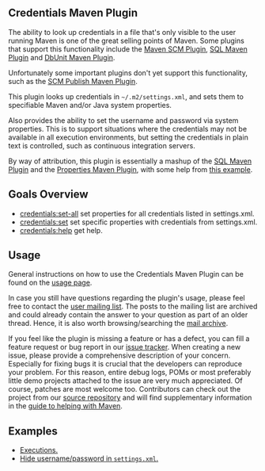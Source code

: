 Credentials Maven Plugin
------------------------

The ability to look up credentials in a file that's only visible to the user
running Maven is one of the great selling points of Maven. Some plugins that
support this functionality include the [Maven SCM Plugin](http://maven.apache.org/scm/maven-scm-plugin),
[SQL Maven Plugin](http://mojo.codehaus.org/sql-maven-plugin) and
[DbUnit Maven Plugin](http://mojo.codehaus.org/dbunit-maven-plugin).

Unfortunately some important plugins don't yet support this functionality,
such as the [SCM Publish Maven Plugin](http://maven.apache.org/plugins/maven-scm-publish-plugin).

This plugin looks up credentials in `~/.m2/settings.xml`, and sets them to specifiable Maven and/or Java system properties.

Also provides the ability to set the username and password via system
properties. This is to support situations where the credentials may not be
available in all execution environments, but setting the credentials in plain text is controlled,
such as continuous integration servers.

By way of attribution, this plugin is essentially a mashup of the
[SQL Maven Plugin](http://mojo.codehaus.org/sql-maven-plugin) and the
[Properties Maven Plugin](http://mojo.codehaus.org/properties-maven-plugin),
with some help from [this example](http://svn.apache.org/repos/asf/maven/sandbox/trunk/examples/plugins/maven-security-mojo).


Goals Overview
--------------

- [credentials:set-all](./set-all-mojo.html) set properties for all credentials listed in settings.xml.
- [credentials:set](./set-mojo.html) set specific properties with credentials from settings.xml.
- [credentials:help](./help-mojo.html) get help.

Usage
-----

General instructions on how to use the Credentials Maven Plugin can be found on the [usage page](./usage.html).

In case you still have questions regarding the plugin's usage, please feel
free to contact the [user mailing list](./mail-lists.html). The posts to the mailing list are archived and could
already contain the answer to your question as part of an older thread. Hence, it is also worth browsing/searching
the [mail archive](./mail-lists.html).

If you feel like the plugin is missing a feature or has a defect, you can fill a feature request or bug report in our
[issue tracker](./issue-tracking.html). When creating a new issue, please provide a comprehensive description of your
concern. Especially for fixing bugs it is crucial that the developers can reproduce your problem. For this reason,
entire debug logs, POMs or most preferably little demo projects attached to the issue are very much appreciated.
Of course, patches are most welcome too. Contributors can check out the project from our
[source repository](./source-repository.html) and will find supplementary information in the
[guide to helping with Maven](http://maven.apache.org/guides/development/guide-helping.html).

Examples
--------

- [Executions.](./examples/set.html)
- [Hide username/password in `settings.xml`.](./examples/settings.html)
